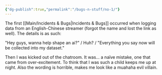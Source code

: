 ```yaml
---
{"dg-publish":true,"permalink":"/bugs-n-stuff/no-1/"}
---
```


The first [[Main/Incidents & Bugs\|Incidents & Bugs]] occurred when logging data from an English-Chinese streamer (forgot the name and lost the link as well).
The details is as such:

"Hey guys, wanna help shape an ai?"
/ Huh? /
"Everything you say now will be collected into my dataset."

Then I was kicked out of the chatroom.
It was... a naïve mistake, one that came from over-excitement.
To think that I was such a child keeps me up at night.
Also the wording is horrible, makes me look like a muahaha evil villain.